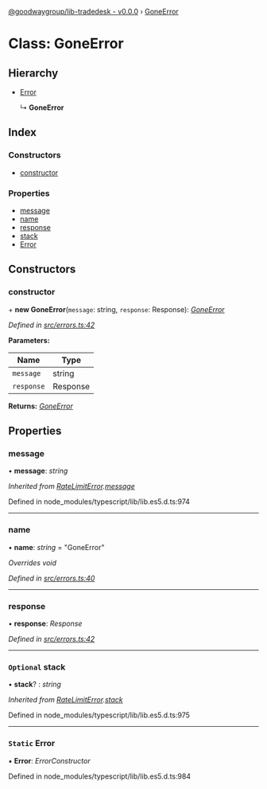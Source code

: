 [@goodwaygroup/lib-tradedesk - v0.0.0](../README.md) › [GoneError](goneerror.md)

# Class: GoneError

## Hierarchy

* [Error](ratelimiterror.md#static-error)

  ↳ **GoneError**

## Index

### Constructors

* [constructor](goneerror.md#constructor)

### Properties

* [message](goneerror.md#message)
* [name](goneerror.md#name)
* [response](goneerror.md#response)
* [stack](goneerror.md#optional-stack)
* [Error](goneerror.md#static-error)

## Constructors

###  constructor

\+ **new GoneError**(`message`: string, `response`: Response): *[GoneError](goneerror.md)*

*Defined in [src/errors.ts:42](https://github.com/GoodwayGroup/lib-tradedesk/blob/d81b4c3/src/errors.ts#L42)*

**Parameters:**

Name | Type |
------ | ------ |
`message` | string |
`response` | Response |

**Returns:** *[GoneError](goneerror.md)*

## Properties

###  message

• **message**: *string*

*Inherited from [RateLimitError](ratelimiterror.md).[message](ratelimiterror.md#message)*

Defined in node_modules/typescript/lib/lib.es5.d.ts:974

___

###  name

• **name**: *string* = "GoneError"

*Overrides void*

*Defined in [src/errors.ts:40](https://github.com/GoodwayGroup/lib-tradedesk/blob/d81b4c3/src/errors.ts#L40)*

___

###  response

• **response**: *Response*

*Defined in [src/errors.ts:42](https://github.com/GoodwayGroup/lib-tradedesk/blob/d81b4c3/src/errors.ts#L42)*

___

### `Optional` stack

• **stack**? : *string*

*Inherited from [RateLimitError](ratelimiterror.md).[stack](ratelimiterror.md#optional-stack)*

Defined in node_modules/typescript/lib/lib.es5.d.ts:975

___

### `Static` Error

▪ **Error**: *ErrorConstructor*

Defined in node_modules/typescript/lib/lib.es5.d.ts:984
